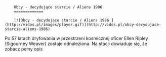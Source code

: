 
        Obcy - decydujące starcie / Aliens 1986 
        =============
        
        [![Obcy - decydujące starcie / Aliens 1986 ](http://vidos.pl/images/player.gif)](http://vidos.pl/obcy-decydujace-starcie-aliens-1986)
        
        
 Po 57 latach dryfowania w przestrzeni kosmicznej oficer Ellen Ripley (Sigourney Weaver) zostaje odnaleziona. Na stacji dowiaduje się, że zobacz pełny opis
    